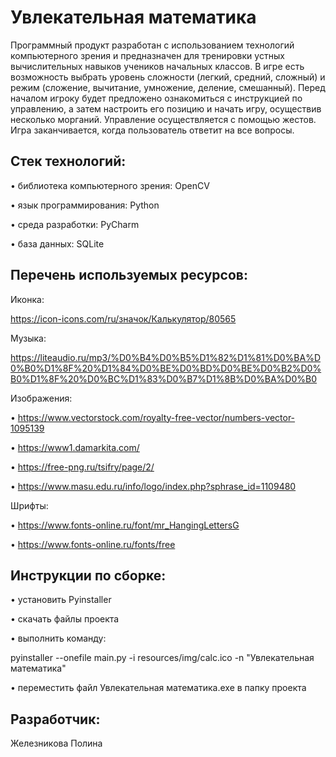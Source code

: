 # Увлекательная математика
Программный продукт разработан с использованием технологий компьютерного зрения и предназначен для тренировки устных вычислительных навыков учеников начальных классов. В игре есть возможность выбрать уровень сложности (легкий, средний, сложный) и режим (сложение, вычитание, умножение, деление, смешанный). Перед началом игроку будет предложено ознакомиться с инструкцией по управлению, а затем настроить его позицию и начать игру, осуществив несколько морганий. Управление осуществляется с помощью жестов. Игра заканчивается, когда пользователь ответит на все вопросы. 


## Стек технологий:

  •	библиотека компьютерного зрения: OpenCV 
  
  •	язык программирования: Python
  
  •	среда разработки: PyCharm
  
  •	база данных: SQLite
  
  
## Перечень используемых ресурсов:

Иконка: 

  https://icon-icons.com/ru/значок/Калькулятор/80565
  
Музыка:

  https://liteaudio.ru/mp3/%D0%B4%D0%B5%D1%82%D1%81%D0%BA%D0%B0%D1%8F%20%D1%84%D0%BE%D0%BD%D0%BE%D0%B2%D0%B0%D1%8F%20%D0%BC%D1%83%D0%B7%D1%8B%D0%BA%D0%B0

Изображения:

  •	https://www.vectorstock.com/royalty-free-vector/numbers-vector-1095139
  
  •	https://www1.damarkita.com/
  
  •	https://free-png.ru/tsifry/page/2/
  
  •	https://www.masu.edu.ru/info/logo/index.php?sphrase_id=1109480
  
Шрифты:

  •	https://www.fonts-online.ru/font/mr_HangingLettersG
  
  •	https://www.fonts-online.ru/fonts/free
  


## Инструкции по сборке:

  •	установить Pyinstaller
  
  •	скачать файлы проекта
  
  •	выполнить команду:
  
pyinstaller --onefile main.py -i resources/img/calc.ico -n "Увлекательная математика"

  •	переместить файл Увлекательная математика.exe в папку проекта


## Разработчик: 

Железникова Полина
